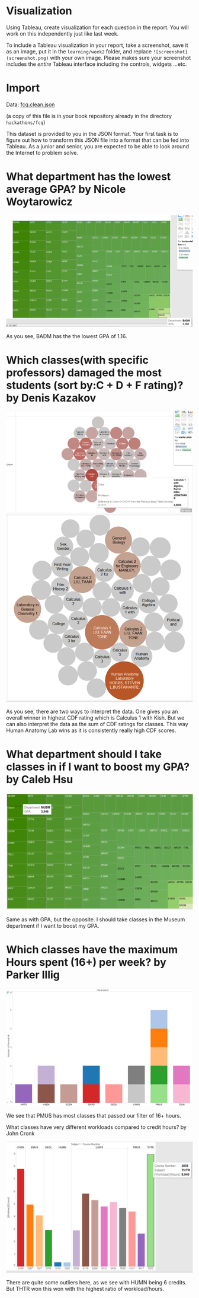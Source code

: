 # Visualization

Using Tableau, create visualization for each question in the report. You will
work on this independently just like last week.

To include a Tableau visualization in your report, take a screenshot, save it as an image,
put it in the `learning/week2` folder, and replace `![screenshot](screenshot.png)`  with
your own image. Please makes sure your screenshot includes the _entire_ Tableau interface
including the controls, widgets ...etc.

# Import

Data: [fcq.clean.json](https://github.com/bigdatahci2015/book/blob/master/hackathons/fcq/fcq.clean.json)

(a copy of this file is in your book repository already in the directory `hackathons/fcq`)

This dataset is provided to you in the JSON format. Your first task is to figure out
how to transform this JSON file into a format that can be fed into Tableau. As
a junior and senior, you are expected to be able to look around the Internet
to problem solve.

# What department has the lowest average GPA? by Nicole Woytarowicz

![screenshot](gpa.png)

As you see, BADM has the the lowest GPA of 1.16.

# Which classes(with specific professors) damaged the most students (sort by:C + D + F rating)? by Denis Kazakov

![screenshot](cdfMax.png)
![screenshot](cdfSum.png)

As you see, there are two ways to interpret the data. One gives you an overall winner in highest CDF rating which is Calculus 1 with Kish. But we can also interpret the data as the sum of CDF ratings for classes. This way Human Anatomy Lab wins as it is consistently really high CDF scores. 

# What department should I take classes in if I want to boost my GPA? by Caleb Hsu

![screenshot](major.png)

Same as with GPA, but the opposite. I should take classes in the Museum department if I want to boost my GPA.

# Which classes have the maximum Hours spent (16+) per week? by Parker Illig

![screenshot](16.png)

We see that PMUS has most classes that passed our filter of 16+ hours. 

What classes have very different workloads compared to credit hours? by John Cronk

![screenshot](workload.png)

There are quite some outliers here, as we see with HUMN being 6 credits. But THTR won this won with the highest ratio of workload/hours. 